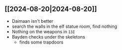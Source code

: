 ## [[2024-08-20|2024-08-20]]
- Daimaan isn't better
- search the walls in the elf statue room, find nothing
- Nothing on the weapons in `13I`
-  Bayden checks under the skeletons
	- finds some trapdoors